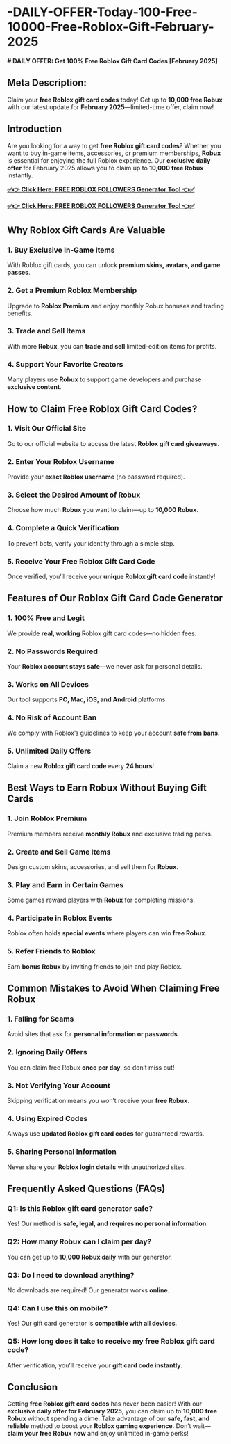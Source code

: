 # -DAILY-OFFER-Today-100-Free-10000-Free-Roblox-Gift-February-2025
**# DAILY OFFER: Get 100% Free Roblox Gift Card Codes [February 2025]**

## **Meta Description:**
Claim your **free Roblox gift card codes** today! Get up to **10,000 free Robux** with our latest update for **February 2025**—limited-time offer, claim now!

## **Introduction**
Are you looking for a way to get **free Roblox gift card codes**? Whether you want to buy in-game items, accessories, or premium memberships, **Robux** is essential for enjoying the full Roblox experience. Our **exclusive daily offer** for February 2025 allows you to claim up to **10,000 free Robux** instantly. 

**[✅👉 Click Here: FREE ROBLOX FOLLOWERS Generator Tool 👈✅](https://jahanhubspot.com/roblux/)**

**[✅👉 Click Here: FREE ROBLOX FOLLOWERS Generator Tool 👈✅](https://jahanhubspot.com/roblux/)**

## **Why Roblox Gift Cards Are Valuable**
### **1. Buy Exclusive In-Game Items**
With Roblox gift cards, you can unlock **premium skins, avatars, and game passes**.

### **2. Get a Premium Roblox Membership**
Upgrade to **Roblox Premium** and enjoy monthly Robux bonuses and trading benefits.

### **3. Trade and Sell Items**
With more **Robux**, you can **trade and sell** limited-edition items for profits.

### **4. Support Your Favorite Creators**
Many players use **Robux** to support game developers and purchase **exclusive content**.

## **How to Claim Free Roblox Gift Card Codes?**
### **1. Visit Our Official Site**
Go to our official website to access the latest **Roblox gift card giveaways**.

### **2. Enter Your Roblox Username**
Provide your **exact Roblox username** (no password required).

### **3. Select the Desired Amount of Robux**
Choose how much **Robux** you want to claim—up to **10,000 Robux**.

### **4. Complete a Quick Verification**
To prevent bots, verify your identity through a simple step.

### **5. Receive Your Free Roblox Gift Card Code**
Once verified, you’ll receive your **unique Roblox gift card code** instantly!

## **Features of Our Roblox Gift Card Code Generator**
### **1. 100% Free and Legit**
We provide **real, working** Roblox gift card codes—no hidden fees.

### **2. No Passwords Required**
Your **Roblox account stays safe**—we never ask for personal details.

### **3. Works on All Devices**
Our tool supports **PC, Mac, iOS, and Android** platforms.

### **4. No Risk of Account Ban**
We comply with Roblox’s guidelines to keep your account **safe from bans**.

### **5. Unlimited Daily Offers**
Claim a new **Roblox gift card code** every **24 hours**!

## **Best Ways to Earn Robux Without Buying Gift Cards**
### **1. Join Roblox Premium**
Premium members receive **monthly Robux** and exclusive trading perks.

### **2. Create and Sell Game Items**
Design custom skins, accessories, and sell them for **Robux**.

### **3. Play and Earn in Certain Games**
Some games reward players with **Robux** for completing missions.

### **4. Participate in Roblox Events**
Roblox often holds **special events** where players can win **free Robux**.

### **5. Refer Friends to Roblox**
Earn **bonus Robux** by inviting friends to join and play Roblox.

## **Common Mistakes to Avoid When Claiming Free Robux**
### **1. Falling for Scams**
Avoid sites that ask for **personal information or passwords**.

### **2. Ignoring Daily Offers**
You can claim free Robux **once per day**, so don’t miss out!

### **3. Not Verifying Your Account**
Skipping verification means you won’t receive your **free Robux**.

### **4. Using Expired Codes**
Always use **updated Roblox gift card codes** for guaranteed rewards.

### **5. Sharing Personal Information**
Never share your **Roblox login details** with unauthorized sites.

## **Frequently Asked Questions (FAQs)**
### **Q1: Is this Roblox gift card generator safe?**
Yes! Our method is **safe, legal, and requires no personal information**.

### **Q2: How many Robux can I claim per day?**
You can get up to **10,000 Robux daily** with our generator.

### **Q3: Do I need to download anything?**
No downloads are required! Our generator works **online**.

### **Q4: Can I use this on mobile?**
Yes! Our gift card generator is **compatible with all devices**.

### **Q5: How long does it take to receive my free Roblox gift card code?**
After verification, you’ll receive your **gift card code instantly**.

## **Conclusion**
Getting **free Roblox gift card codes** has never been easier! With our **exclusive daily offer for February 2025**, you can claim up to **10,000 free Robux** without spending a dime. Take advantage of our **safe, fast, and reliable** method to boost your **Roblox gaming experience**. Don’t wait—**claim your free Robux now** and enjoy unlimited in-game perks!


